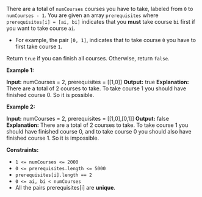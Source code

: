 There are a total of `numCourses` courses you have to take, labeled from `0` to `numCourses - 1`. You are given an array `prerequisites` where `prerequisites[i] = [ai, bi]` indicates that you **must** take course `bi` first if you want to take course `ai`.

*   For example, the pair `[0, 1]`, indicates that to take course `0` you have to first take course `1`.

Return `true` if you can finish all courses. Otherwise, return `false`.

**Example 1:**

**Input:** numCourses = 2, prerequisites = \[\[1,0\]\]
**Output:** true
**Explanation:** There are a total of 2 courses to take. 
To take course 1 you should have finished course 0. So it is possible.

**Example 2:**

**Input:** numCourses = 2, prerequisites = \[\[1,0\],\[0,1\]\]
**Output:** false
**Explanation:** There are a total of 2 courses to take. 
To take course 1 you should have finished course 0, and to take course 0 you should also have finished course 1. So it is impossible.

**Constraints:**

*   `1 <= numCourses <= 2000`
*   `0 <= prerequisites.length <= 5000`
*   `prerequisites[i].length == 2`
*   `0 <= ai, bi < numCourses`
*   All the pairs prerequisites\[i\] are **unique**.